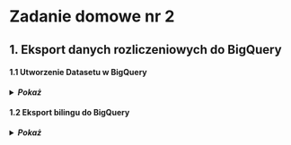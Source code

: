 # Zadanie domowe nr 2

## 1. Eksport danych rozliczeniowych do BigQuery

#### 1.1 Utworzenie Datasetu w BigQuery

<details>
  <summary><b><i>Pokaż</i></b></summary>

![BigQuery](./img/20191208191122.jpg "BigQuery")
![BigQuery](./img/20191208190913.jpg "BigQuery")
</details>

#### 1.2 Eksport bilingu do BigQuery

<details>
  <summary><b><i>Pokaż</i></b></summary>

![Billing export](./img/20191208184604.jpg "Billing export")
![Billing export](./img/20191208185404.jpg "Billing export")
![Billing export](./img/20191208185448.jpg "Billing export")
</details>


